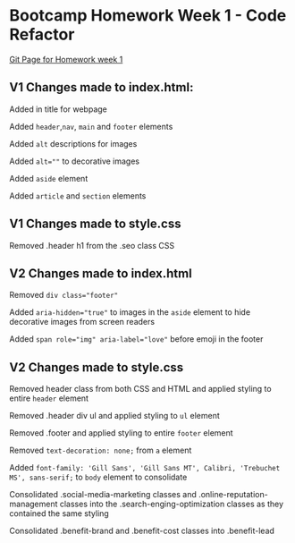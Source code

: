 # Bootcamp Homework Week 1 - Code Refactor

<a href="https://jazzberriess.github.io/homework-01-code-refactor/"> Git Page for Homework week 1</a>

## V1 Changes made to index.html:

Added in title for webpage

Added `header`,`nav`, `main` and `footer` elements

Added `alt` descriptions for images

Added `alt=""` to decorative images

Added `aside` element

Added `article` and `section` elements


## V1 Changes made to style.css

Removed .header h1 from the .seo class CSS

## V2 Changes made to index.html

Removed    `div class="footer"`

Added `aria-hidden="true"` to images in the `aside` element to hide decorative images from screen readers

Added `span role="img" aria-label="love"` before emoji in the footer



## V2 Changes made to style.css

Removed header class from both CSS and HTML and applied styling to entire `header` element

Removed .header div ul and applied styling to `ul` element

Removed .footer and applied styling to entire `footer` element 

Removed `text-decoration: none;` from `a` element

Added `font-family: 'Gill Sans', 'Gill Sans MT', Calibri, 'Trebuchet MS', sans-serif;` to `body` element to consolidate

Consolidated .social-media-marketing classes and .online-reputation-management classes into the .search-enging-optimization classes as they contained the same styling

Consolidated .benefit-brand and .benefit-cost classes into .benefit-lead